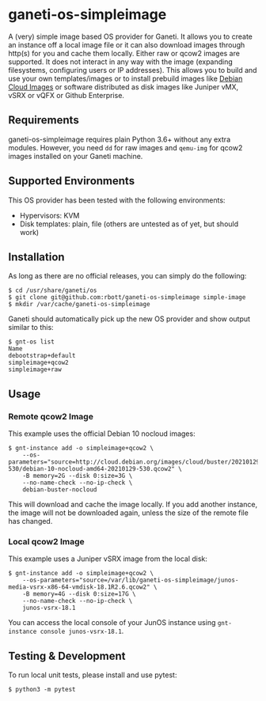 # ganeti-os-simpleimage

A (very) simple image based OS provider for Ganeti. It allows you to create an instance off a local image file or it can also download images through http(s) for you and cache them locally. Either raw or qcow2 images are supported. It does not interact in any way with the image (expanding filesystems, configuring users or IP addresses). This allows you to build and use your own templates/images or to install prebuild images like [Debian Cloud Images](http://cloud.debian.org/images/cloud/) or software distributed as disk images like Juniper vMX, vSRX or vQFX or Github Enterprise.

## Requirements

ganeti-os-simpleimage requires plain Python 3.6+ without any extra modules. However, you need `dd` for raw images and `qemu-img` for qcow2 images installed on your Ganeti machine.

## Supported Environments

This OS provider has been tested with the following environments:

- Hypervisors: KVM
- Disk templates: plain, file (others are untested as of yet, but should work)

## Installation

As long as there are no official releases, you can simply do the following:

```shell
$ cd /usr/share/ganeti/os
$ git clone git@github.com:rbott/ganeti-os-simpleimage simple-image
$ mkdir /var/cache/ganeti-os-simpleimage
```

Ganeti should automatically pick up the new OS provider and show output similar to this:
```shell
$ gnt-os list
Name                       
debootstrap+default
simpleimage+qcow2
simpleimage+raw
```

## Usage

### Remote qcow2 Image

This example uses the official Debian 10 nocloud images:

```shell
$ gnt-instance add -o simpleimage+qcow2 \
    --os-parameters="source=http://cloud.debian.org/images/cloud/buster/20210129-530/debian-10-nocloud-amd64-20210129-530.qcow2" \
    -B memory=2G --disk 0:size=3G \
    --no-name-check --no-ip-check \
    debian-buster-nocloud
```

This will download and cache the image locally. If you add another instance, the image will not be downloaded again, unless the size of the remote file has changed.

### Local qcow2 Image

This example uses a Juniper vSRX image from the local disk:

```shell
$ gnt-instance add -o simpleimage+qcow2 \
    --os-parameters="source=/var/lib/ganeti-os-simpleimage/junos-media-vsrx-x86-64-vmdisk-18.1R2.6.qcow2" \
    -B memory=4G --disk 0:size=17G \
    --no-name-check --no-ip-check \
    junos-vsrx-18.1
```

You can access the local console of your JunOS instance using `gnt-instance console junos-vsrx-18.1`.

## Testing & Development

To run local unit tests, please install and use pytest:
```shell
$ python3 -m pytest
```

